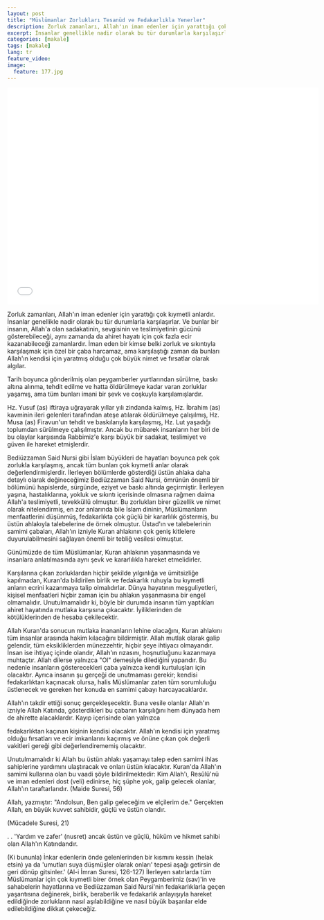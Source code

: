 ```yaml
---
layout: post
title: "Müslümanlar Zorlukları Tesanüd ve Fedakarlıkla Yenerler"
description: Zorluk zamanları, Allah'ın iman edenler için yarattığı çok kıymetli anlardır.
excerpt: İnsanlar genellikle nadir olarak bu tür durumlarla karşılaşırlar. Ve bunlar bir insanın, Allah'a olan sadakatinin, sevgisinin ve teslimiyetinin gücünü gösterebileceği, aynı zamanda da ahiret hayatı için çok fazla ecir kazanabileceği zamanlardır.
categories: [makale]
tags: [makale]
lang: tr
feature_video: 
image:
  feature: 177.jpg
---
```


<div class="responsive-wrap">
<iframe src="//1drv.ms/v/s!Ai_zRyEX8aEjiRrsJJBPmqaarcwk" scrolling="no" frameborder="0"  width="720" height="500" allowfullscreen="true" webkitallowfullscreen="true" mozallowfullscreen="true"></iframe>
</div>

Zorluk zamanları, Allah'ın iman edenler için yarattığı çok kıymetli anlardır. İnsanlar genellikle nadir olarak bu tür durumlarla karşılaşırlar. Ve bunlar bir insanın, Allah'a olan sadakatinin, sevgisinin ve teslimiyetinin gücünü gösterebileceği, aynı zamanda da ahiret hayatı için çok fazla ecir kazanabileceği zamanlardır. İman eden bir kimse belki zorluk ve sıkıntıyla karşılaşmak için özel bir çaba harcamaz, ama karşılaştığı zaman da bunları Allah'ın kendisi için yaratmış olduğu çok büyük nimet ve fırsatlar olarak algılar.

Tarih boyunca gönderilmiş olan peygamberler yurtlarından sürülme, baskı altına alınma, tehdit edilme ve hatta öldürülmeye kadar varan zorluklar yaşamış, ama tüm bunları imani bir şevk ve coşkuyla karşılamışlardır.

Hz. Yusuf (as) iftiraya uğrayarak yıllar yılı zindanda kalmış, Hz. İbrahim (as) kavminin ileri gelenleri tarafından ateşe atılarak öldürülmeye çalışılmış, Hz. Musa (as) Firavun'un tehdit ve baskılarıyla karşılaşmış, Hz. Lut yaşadığı toplumdan sürülmeye çalışılmıştır. Ancak bu mübarek insanların her biri de bu olaylar karşısında Rabbimiz'e karşı büyük bir sadakat, teslimiyet ve güven ile hareket etmişlerdir.

Bediüzzaman Said Nursi gibi İslam büyükleri de hayatları boyunca pek çok zorlukla karşılaşmış, ancak tüm bunları çok kıymetli anlar olarak değerlendirmişlerdir. İlerleyen bölümlerde gösterdiği üstün ahlaka daha detaylı olarak değineceğimiz Bediüzzaman Said Nursi, ömrünün önemli bir bölümünü hapislerde, sürgünde, eziyet ve baskı altında geçirmiştir. İlerleyen yaşına, hastalıklarına, yokluk ve sıkıntı içerisinde olmasına rağmen daima Allah'a teslimiyetli, tevekküllü olmuştur. Bu zorlukları birer güzellik ve nimet olarak nitelendirmiş, en zor anlarında bile İslam dininin, Müslümanların menfaatlerini düşünmüş, fedakarlıkta çok güçlü bir kararlılık göstermiş, bu üstün ahlakıyla talebelerine de örnek olmuştur. Üstad'ın ve talebelerinin samimi çabaları, Allah'ın izniyle Kuran ahlakının çok geniş kitlelere duyurulabilmesini sağlayan önemli bir tebliğ vesilesi olmuştur.

Günümüzde de tüm Müslümanlar, Kuran ahlakının yaşanmasında ve insanlara anlatılmasında aynı şevk ve kararlılıkla hareket etmelidirler.

Karşılarına çıkan zorluklardan hiçbir şekilde yılgınlığa ve ümitsizliğe kapılmadan, Kuran'da bildirilen birlik ve fedakarlık ruhuyla bu kıymetli anların ecrini kazanmaya talip olmalıdırlar. Dünya hayatının meşguliyetleri, kişisel menfaatleri hiçbir zaman için bu ahlakın yaşanmasına bir engel olmamalıdır. Unutulmamalıdır ki, böyle bir durumda insanın tüm yaptıkları ahiret hayatında mutlaka karşısına çıkacaktır. İyiliklerinden de kötülüklerinden de hesaba çekilecektir.

Allah Kuran'da sonucun mutlaka inananların lehine olacağını, Kuran ahlakını tüm insanlar arasında hakim kılacağını bildirmiştir. Allah mutlak olarak galip gelendir, tüm eksikliklerden münezzehtir, hiçbir şeye ihtiyacı olmayandır. İnsan ise ihtiyaç içinde olandır, Allah'ın rızasını, hoşnutluğunu kazanmaya muhtaçtır. Allah dilerse yalnızca "Ol" demesiyle dilediğini yapandır. Bu nedenle insanların gösterecekleri çaba yalnızca kendi kurtuluşları için olacaktır. Ayrıca insanın şu gerçeği de unutmaması gerekir; kendisi fedakarlıktan kaçınacak olursa, halis Müslümanlar zaten tüm sorumluluğu üstlenecek ve gereken her konuda en samimi çabayı harcayacaklardır.

Allah'ın takdir ettiği sonuç gerçekleşecektir. Buna vesile olanlar Allah'ın izniyle Allah Katında, gösterdikleri bu çabanın karşılığını hem dünyada hem de ahirette alacaklardır. Kayıp içerisinde olan yalnızca

fedakarlıktan kaçınan kişinin kendisi olacaktır. Allah'ın kendisi için yaratmış olduğu fırsatları ve ecir imkanlarını kaçırmış ve önüne çıkan çok değerli vakitleri gereği gibi değerlendirememiş olacaktır.

Unutulmamalıdır ki Allah bu üstün ahlakı yaşamayı talep eden samimi ihlas sahiplerine yardımını ulaştıracak ve onları üstün kılacaktır. Kuran'da Allah'ın samimi kullarına olan bu vaadi şöyle bildirilmektedir: Kim Allah'ı, Resûlü'nü ve iman edenleri dost (veli) edinirse, hiç şüphe yok, galip gelecek olanlar, Allah'ın taraftarlarıdır. (Maide Suresi, 56)

Allah, yazmıştır: "Andolsun, Ben galip geleceğim ve elçilerim de." Gerçekten Allah, en büyük kuvvet sahibidir, güçlü ve üstün olandır.

(Mücadele Suresi, 21)

. . 'Yardım ve zafer' (nusret) ancak üstün ve güçlü, hüküm ve hikmet sahibi olan Allah'ın Katındandır.

(Ki bununla) İnkar edenlerin önde gelenlerinden bir kısmını kessin (helak etsin) ya da 'umutları suya düşmüşler olarak onları' tepesi aşağı getirsin de geri dönüp gitsinler.' (Al-i İmran Suresi, 126-127) İlerleyen satırlarda tüm Müslümanlar için çok kıymetli birer örnek olan Peygamberimiz (sav)'in ve sahabelerin hayatlarına ve Bediüzzaman Said Nursi'nin fedakarlıklarla geçen yaşantısına değinerek, birlik, beraberlik ve fedakarlık anlayışıyla hareket edildiğinde zorlukların nasıl aşılabildiğine ve nasıl büyük başarılar elde edilebildiğine dikkat çekeceğiz. 
